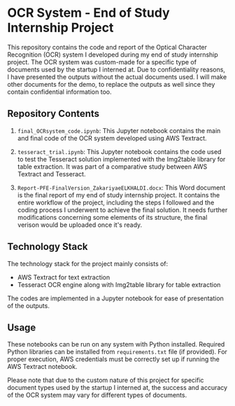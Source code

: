 # OCR System - End of Study Internship Project

This repository contains the code and report of the Optical Character Recognition (OCR) system I developed during my end of study internship project. The OCR system was custom-made for a specific type of documents used by the startup I interned at. Due to confidentiality reasons, I have presented the outputs without the actual documents used. I will make other documents for the demo, to replace the outputs as well since they contain confidential information too.

## Repository Contents

1. `final_OCRsystem_code.ipynb`: This Jupyter notebook contains the main and final code of the OCR system developed using AWS Textract.

2. `tesseract_trial.ipynb`: This Jupyter notebook contains the code used to test the Tesseract solution implemented with the Img2table library for table extraction. It was part of a comparative study between AWS Textract and Tesseract.

3. `Report-PFE-FinalVersion_ZakariyaeELKHALDI.docx`: This Word document is the final report of my end of study internship project. It contains the entire workflow of the project, including the steps I followed and the coding process I underwent to achieve the final solution. It needs further modifications concerning some elements of its structure, the final verison would be uploaded once it's ready.

## Technology Stack

The technology stack for the project mainly consists of:

- AWS Textract for text extraction
- Tesseract OCR engine along with Img2table library for table extraction

The codes are implemented in a Jupyter notebook for ease of presentation of the outputs.

## Usage 

These notebooks can be run on any system with Python installed. Required Python libraries can be installed from `requirements.txt` file (if provided). For proper execution, AWS credentials must be correctly set up if running the AWS Textract notebook.

Please note that due to the custom nature of this project for specific document types used by the startup I interned at, the success and accuracy of the OCR system may vary for different types of documents.

